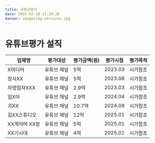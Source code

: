 ```yaml
---
title: 유튜브평가
date: 2025-02-10 17:29:28
banner: images/bg-services.jpg
---
```


# 유튜브평가 설직

<table>
  <thead>
    <tr>
      <th>
        업체명
      </th>
      <th>
        평가대상
      </th>
      <th>
        평가금액(원)
      </th>
      <th>
        평가시점
      </th>
      <th>
        평가목적
      </th>
    </tr>
  </thead>
  <tbody>
    <tr>
      <td>
        X미디어
      </td>
      <td>
        유튜브 채널
      </td>
      <td>
        5억
      </td>
      <td>
        2023.03
      </td>
      <td>
        시가참조
      </td>
    </tr>
    <tr>
      <td>
        장사XX
      </td>
      <td>
        유튜브 채널
      </td>
      <td>
        5억
      </td>
      <td>
        2023.08
      </td>
      <td>
        시가참조
      </td>
    </tr>
    <tr>
      <td>
        자영업자XXX
      </td>
      <td>
        유튜브 채널
      </td>
      <td>
        2.9억
      </td>
      <td>
        2023.03
      </td>
      <td>
        시가참조
      </td>
    </tr>
    <tr>
      <td>
        임X아
      </td>
      <td>
        유튜브 채널
      </td>
      <td>
        2.9억
      </td>
      <td>
        2024.04
      </td>
      <td>
        시가참조
      </td>
    </tr>
    <tr>
      <td>
        괴XX
      </td>
      <td>
        유튜브 채널
      </td>
      <td>
        10.7억
      </td>
      <td>
        2024.08
      </td>
      <td>
        시가참조
      </td>
    </tr>
    <tr>
      <td>
        김XX스튜디오
      </td>
      <td>
        유튜브 채널
      </td>
      <td>
        12억
      </td>
      <td>
        2025.01
      </td>
      <td>
        시가참조
      </td>
    </tr>
    <tr>
      <td>
        XX게이머 XX장
      </td>
      <td>
        유튜브 채널
      </td>
      <td>
        5억
      </td>
      <td>
        2025.01
      </td>
      <td>
        시가참조
      </td>
    </tr>
    <tr>
      <td>
        XX기시대
      </td>
      <td>
        유튜브 채널
      </td>
      <td>
        4억
      </td>
      <td>
        2025.01
      </td>
      <td>
        시가참조
      </td>
    </tr>
  </tbody>
</table>